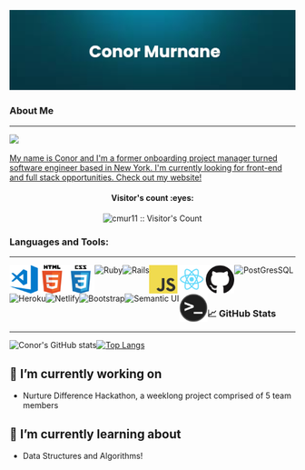 
[<img src="https://github.com/cmur11/cmur11/blob/main/banner.png"  >](https://www.conormurnane.us/)<br/>

### About Me
- - - -
<a href="https://www.linkedin.com/in/conor-murnane/"><img src="https://img.shields.io/badge/-Conor%20Murnane-0077B5?style=flat&logo=Linkedin&logoColor=white"/><br/> 
  
My name is Conor and I'm a former onboarding project manager turned software engineer based in New York. I'm currently looking for front-end and full stack opportunities. Check out my [website!](https://www.conormurnane.us/) 
<br/>
<h4 align="center">Visitor's count :eyes:</h4>

<p align="center"><img src="https://profile-counter.glitch.me/{cmur11}/count.svg" alt="cmur11 :: Visitor's Count" /></p>

### Languages and Tools:
- - - -
<img align="left" alt="Visual Studio Code" height=
"50" src="https://raw.githubusercontent.com/github/explore/80688e429a7d4ef2fca1e82350fe8e3517d3494d/topics/visual-studio-code/visual-studio-code.png" />
<img align="left" alt="HTML5" height="50" src="https://raw.githubusercontent.com/github/explore/80688e429a7d4ef2fca1e82350fe8e3517d3494d/topics/html/html.png" />
<img align="left" alt="CSS3"  height="50" src="https://raw.githubusercontent.com/github/explore/80688e429a7d4ef2fca1e82350fe8e3517d3494d/topics/css/css.png" />
<img align="left" alt="Ruby" height="50" src="https://miro.medium.com/max/1420/1*9hd_8qR0CMZ8L0pVbFLjDw.png" />
<img align="left" alt="Rails" height="50" src="https://icon-library.net/images/ruby-on-rails-icon/ruby-on-rails-icon-29.jpg" />
<img align="left" alt="JavaScript" height="50" 
src="https://raw.githubusercontent.com/github/explore/80688e429a7d4ef2fca1e82350fe8e3517d3494d/topics/javascript/javascript.png" />
<img align="left" alt="React" height="50" src="https://raw.githubusercontent.com/github/explore/80688e429a7d4ef2fca1e82350fe8e3517d3494d/topics/react/react.png" />
<img align="left" alt="GitHub" height="50" src="https://raw.githubusercontent.com/github/explore/78df643247d429f6cc873026c0622819ad797942/topics/github/github.png" />
<img align="left" alt="PostGresSQL" height="50" src="https://cdn.iconscout.com/icon/free/png-512/postgresql-226047.png" />
<img align="left" alt="Heroku" height="50" src="https://cdn.iconscout.com/icon/free/png-512/heroku-225989.png" />
<img align="left" alt="Netlify" height="50" src="https://iconape.com/wp-content/png_logo_vector/netlify-logo.png" />
<img align="left" alt="Bootstrap" height="50" src="https://icon2.cleanpng.com/20180328/wfe/kisspng-bootstrap-logo-computer-software-web-application-p-b-5abb6c2a77e0c9.047132091522232362491.jpg" />
<img align="left" alt="Semantic UI" height="50" src="https://pics.freeicons.io/uploads/icons/png/14959074241551942826-512.png" />
<img align="left" alt="Terminal" height="50" src="https://raw.githubusercontent.com/github/explore/80688e429a7d4ef2fca1e82350fe8e3517d3494d/topics/terminal/terminal.png" /><br/><br/><br/>


### 📈 GitHub Stats
- - - -
![Conor's GitHub stats](https://github-readme-stats.vercel.app/api?username=cmur11&show_icons=true)[![Top Langs](https://github-readme-stats.vercel.app/api/top-langs/?username=cmur11&layout=compact)](https://github.com/cmur11/github-readme-stats)

## 🔭 I’m currently working on 
- Nurture Difference Hackathon, a weeklong project comprised of 5 team members

## 🌱 I’m currently learning about
- Data Structures and Algorithms!




